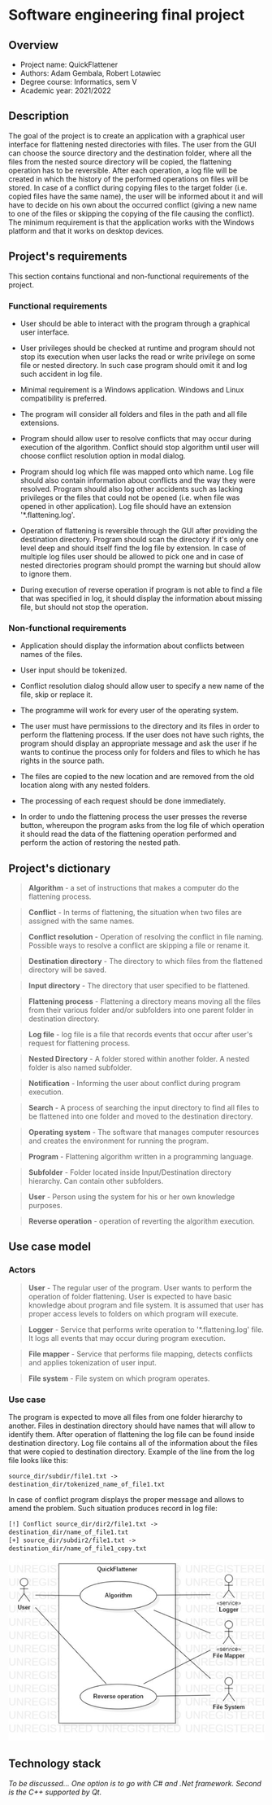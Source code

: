 # Software engineering final project

## Overview

- Project name: QuickFlattener
- Authors: Adam Gembala, Robert Lotawiec
- Degree course: Informatics, sem V
- Academic year: 2021/2022


## Description

The goal of the project is to create an application with a graphical user interface for flattening nested directories with files. The user from the GUI can choose the source directory and the destination folder, where all the files from the nested source directory will be copied, the flattening operation has to be reversible. After each operation, a log file will be created in which the history of the performed operations on files will be stored. In case of a conflict during copying files to the target folder (i.e. copied files have the same name), the user will be informed about it and will have to decide on his own about the occurred conflict (giving a new name to one of the files or skipping the copying of the file causing the conflict). The minimum requirement is that the application works with the Windows platform and that it works on desktop devices.


## Project's requirements

This section contains functional and non-functional requirements of the project.

### Functional requirements

- User should be able to interact with the program through a graphical user interface.

- User privileges should be checked at runtime and program should not stop its execution when user lacks the read or write privilege on some file or nested directory. In such case program should omit it and log such accident in log file.

- Minimal requirement is a Windows application. Windows and Linux compatibility is preferred.

- The program will consider all folders and files in the path and all file extensions.

- Program should allow user to resolve conflicts that may occur during execution of the algorithm. Conflict should stop algorithm until user will choose conflict resolution option in modal dialog.

- Program should log which file was mapped onto which name. Log file should also contain information about conflicts and the way they were resolved. Program should also log other accidents such as lacking privileges or the files that could not be opened (i.e. when file was opened in other application). Log file should have an extension '*.flattening.log'.

- Operation of flattening is reversible through the GUI after providing the destination directory. Program should scan the directory if it's only one level deep and should itself find the log file by extension. In case of multiple log files user should be allowed to pick one and in case of nested directories program should prompt the warning but should allow to ignore them. 

- During execution of reverse operation if program is not able to find a file that was specified in log, it should display the information about missing file, but should not stop the operation.


### Non-functional requirements

- Application should display the information about conflicts between names of the files. 

- User input should be tokenized.

- Conflict resolution dialog should allow user to specify a new name of the file, skip or replace it.

- The programme will work for every user of the operating system.

- The user must have permissions to the directory and its files in order to perform the flattening process. If the user does not have such rights, the program should display an appropriate message and ask the user if he wants to continue the process only for folders and files to which he has rights in the source path.

- The files are copied to the new location and are removed from the old location along with any nested folders.

- The processing of each request should be done immediately.

- In order to undo the flattening process the user presses the reverse button, whereupon the program asks from the log file of which operation it should read the data of the flattening operation performed and perform the action of restoring the nested path.


## Project's dictionary

> **Algorithm** - a set of instructions that makes a computer do the flattening process.

> **Conflict** - In terms of flattening, the situation when two files are assigned with the same names.

> **Conflict resolution** - Operation of resolving the conflict in file naming. Possible ways to resolve a conflict are skipping a file or rename it.

> **Destination directory** - The directory to which files from the flattened directory will be saved.

> **Input directory** - The directory that user specified to be flattened.

> **Flattening process** - Flattening a directory means moving all the files from their various folder and/or subfolders into one parent folder in destination directory. 

> **Log file** - log file is a file that records events that occur after user's request for flattening process.

> **Nested Directory** - A folder stored within another folder. A nested folder is also named subfolder.

> **Notification** - Informing the user about conflict during program execution.

> **Search** - A process of searching the input directory to find all files to be flattened into one folder and moved to the destination directory.

> **Operating system** - The software that manages computer resources and creates the environment for running the program.

> **Program** - Flattening algorithm written in a programming language.


> **Subfolder** - Folder located inside Input/Destination directory hierarchy. Can contain other subfolders.

> **User** - Person using the system for his or her own knowledge purposes.

> **Reverse operation** - operation of reverting the algorithm execution.


## Use case model

### Actors

> **User** - The regular user of the program. User wants to perform the operation of folder flattening. User is expected to have basic knowledge about program and file system. It is assumed that user has proper access levels to folders on which program will execute.

> **Logger** - Service that performs write operation to '*.flattening.log' file. It logs all events that may occur during program execution. 

> **File mapper** - Service that performs file mapping, detects conflicts and applies tokenization of user input.

> **File system** - File system on which program operates.

### Use case

The program is expected to move all files from one folder hierarchy to another. Files in destination directory should have names that will allow to identify them. After operation of flattening the log file can be found inside destination directory. Log file contains all of the information about the files that were copied to destination directory. Example of the line from the log file looks like this:

```
source_dir/subdir/file1.txt -> destination_dir/tokenized_name_of_file1.txt
```

In case of conflict program displays the proper message and allows to amend the problem. Such situation produces record in log file:

```
[!] Conflict source_dir/dir2/file1.txt -> destination_dir/name_of_file1.txt
[+] source_dir/subdir2/file1.txt -> destination_dir/name_of_file1_copy.txt
```

![Use case diagram](Documentation/UseCaseDiagram.jpg "Use case diagram")
  
## Technology stack

*To be discussed...*
*One option is to go with C# and .Net framework.*
*Second is the C++ supported by Qt.*
